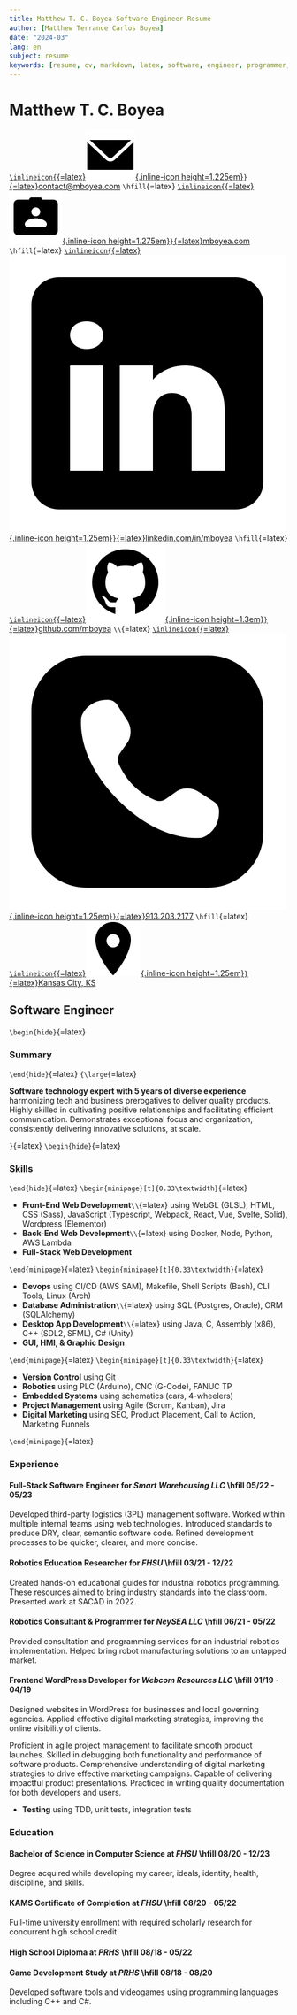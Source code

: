 ```yaml
---
title: Matthew T. C. Boyea Software Engineer Resume
author: [Matthew Terrance Carlos Boyea]
date: "2024-03"
lang: en
subject: resume
keywords: [resume, cv, markdown, latex, software, engineer, programmer, matthew, boyea]
---
```

# Matthew T. C. Boyea

[`\inlineicon{`{=latex}![Email icon.](media/icons8-email-90.png){.inline-icon height=1.225em}`}`{=latex}contact@mboyea.com](mailto:contact@mboyea.com)
`\hfill`{=latex}
[`\inlineicon{`{=latex}![Portfolio icon.](media/icons8-portfolio-96.png){.inline-icon height=1.275em}`}`{=latex}mboyea.com](https://www.mboyea.com)
`\hfill`{=latex}
[`\inlineicon{`{=latex}![LinkedIn icon.](media/icons8-linkedin-500.png){.inline-icon height=1.25em}`}`{=latex}linkedin.com/in/mboyea](https://www.linkedin.com/in/mboyea/)
`\hfill`{=latex}
[`\inlineicon{`{=latex}![GitHub icon.](media/icons8-github-144.png){.inline-icon height=1.3em}`}`{=latex}github.com/mboyea](https://github.com/mboyea)
`\\`{=latex}
[`\inlineicon{`{=latex}![Phone icon.](media/icons8-phone-500.png){.inline-icon height=1.25em}`}`{=latex}913.203.2177](tel:9132032177)
`\hfill`{=latex}
[`\inlineicon{`{=latex}![Location icon.](media/icons8-location-100.png){.inline-icon height=1.25em}`}`{=latex}Kansas City, KS](https://maps.app.goo.gl/NmUA9eWKfTZz5jHn7)

## Software Engineer

`\begin{hide}`{=latex}

### Summary

`\end{hide}`{=latex}
`{\large`{=latex}

**Software technology expert with 5 years of diverse experience** harmonizing tech and business prerogatives to deliver quality products.
Highly skilled in cultivating positive relationships and facilitating efficient communication.
Demonstrates exceptional focus and organization, consistently delivering innovative solutions, at scale.

`}`{=latex}
`\begin{hide}`{=latex}

### Skills

`\end{hide}`{=latex}
`\begin{minipage}[t]{0.33\textwidth}`{=latex}

- **Front-End Web Development**`\\`{=latex}
using WebGL (GLSL), HTML, CSS (Sass), JavaScript (Typescript, Webpack, React, Vue, Svelte, Solid), Wordpress (Elementor)
- **Back-End Web Development**`\\`{=latex}
using Docker, Node, Python, AWS Lambda
- **Full-Stack Web Development**

`\end{minipage}`{=latex}
`\begin{minipage}[t]{0.33\textwidth}`{=latex}

- **Devops**
using CI/CD (AWS SAM), Makefile, Shell Scripts (Bash), CLI Tools, Linux (Arch)
- **Database Administration**`\\`{=latex}
using SQL (Postgres, Oracle), ORM (SQLAlchemy)
- **Desktop App Development**`\\`{=latex}
using Java, C, Assembly (x86), C++ (SDL2, SFML), C# (Unity)
- **GUI, HMI, & Graphic Design**

`\end{minipage}`{=latex}
`\begin{minipage}[t]{0.33\textwidth}`{=latex}

- **Version Control**
using Git
- **Robotics**
using PLC (Arduino), CNC (G-Code), FANUC TP
- **Embedded Systems**
using schematics (cars, 4-wheelers)
- **Project Management**
using Agile (Scrum, Kanban), Jira
- **Digital Marketing**
using SEO, Product Placement, Call to Action, Marketing Funnels

`\end{minipage}`{=latex}

### Experience

#### **Full-Stack Software Engineer** for *Smart Warehousing LLC* \hfill 05/22 - 05/23

Developed third-party logistics (3PL) management software. Worked within multiple internal teams using web technologies. Introduced standards to produce DRY, clear, semantic software code. Refined development processes to be quicker, clearer, and more concise.

#### **Robotics Education Researcher** for *FHSU* \hfill 03/21 - 12/22

Created hands-on educational guides for industrial robotics programming. These resources aimed to bring industry standards into the classroom. Presented work at SACAD in 2022.

#### **Robotics Consultant & Programmer** for *NeySEA LLC* \hfill 06/21 - 05/22

Provided consultation and programming services for an industrial robotics implementation. Helped bring robot manufacturing solutions to an untapped market.

#### **Frontend WordPress Developer** for *Webcom Resources LLC* \hfill 01/19 - 04/19

Designed websites in WordPress for businesses and local governing agencies. Applied effective digital marketing strategies, improving the online visibility of clients.

Proficient in agile project management to facilitate smooth product launches.
Skilled in debugging both functionality and performance of software products.
Comprehensive understanding of digital marketing strategies to drive effective marketing campaigns.
Capable of delivering impactful product presentations.
Practiced in writing quality documentation for both developers and users.
- **Testing**
using TDD, unit tests, integration tests

### Education

#### **Bachelor of Science in Computer Science** at *FHSU* \hfill 08/20 - 12/23

Degree acquired while developing my career, ideals, identity, health, discipline, and skills.

#### **KAMS Certificate of Completion** at *FHSU* \hfill 08/20 - 05/22

Full-time university enrollment with required scholarly research for concurrent high school credit.

#### **High School Diploma** at *PRHS* \hfill 08/18 - 05/22

#### **Game Development Study** at *PRHS* \hfill 08/18 - 08/20

Developed software tools and videogames using programming languages including C++ and C#.

